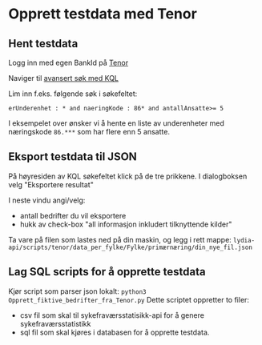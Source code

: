 # Opprett testdata med Tenor

## Hent testdata

Logg inn med egen BankId på [Tenor](https://testdata.skatteetaten.no/web/testnorge/soek/freg)

Naviger til [avansert søk med KQL](https://testdata.skatteetaten.no/web/testnorge/avansert/brreg-er-fr)

Lim inn f.eks. følgende søk i søkefeltet:

```erUnderenhet : * and naeringKode : 86* and antallAnsatte>= 5 ```

I eksempelet over ønsker vi å hente en liste av underenheter med næringskode `86.***` som har flere enn 5 ansatte.

## Eksport testdata til JSON

På høyresiden av KQL søkefeltet klick på de tre prikkene. I dialogboksen velg "Eksportere resultat"

I neste vindu angi/velg:

- antall bedrifter du vil eksportere
- hukk av check-box "all informasjon inkludert tilknyttende kilder"

Ta vare på filen som lastes ned på din maskin, og legg i rett mappe:
```lydia-api/scripts/tenor/data_per_fylke/Fylke/primærnæring/din_nye_fil.json```

## Lag SQL scripts for å opprette testdata

Kjør script som parser json lokalt: `python3 Opprett_fiktive_bedrifter_fra_Tenor.py`
Dette scriptet oppretter to filer:

- csv fil som skal til sykefraværsstatisikk-api for å genere sykefraværsstatistikk
- sql fil som skal kjøres i databasen for å opprette testdata.
